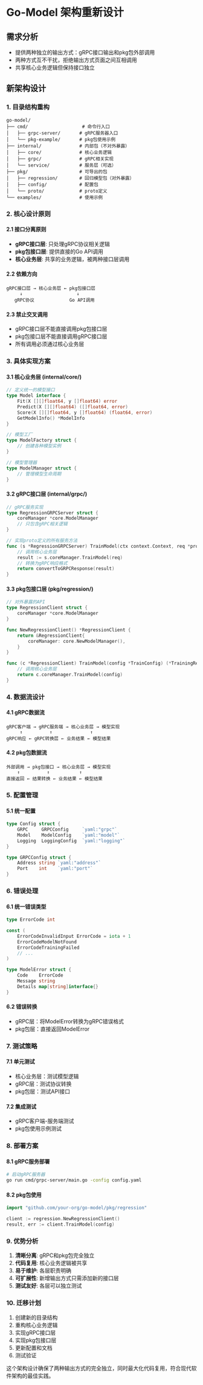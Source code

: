 # Go-Model 架构重新设计

## 需求分析
- 提供两种独立的输出方式：gRPC接口输出和pkg包外部调用
- 两种方式互不干扰，拒绝输出方式页面之间互相调用
- 共享核心业务逻辑但保持接口独立

## 新架构设计

### 1. 目录结构重构
```
go-model/
├── cmd/                    # 命令行入口
│   ├── grpc-server/       # gRPC服务器入口
│   └── pkg-example/       # pkg包使用示例
├── internal/              # 内部包（不对外暴露）
│   ├── core/              # 核心业务逻辑
│   ├── grpc/              # gRPC相关实现
│   └── service/           # 服务层（可选）
├── pkg/                   # 可导出的包
│   ├── regression/        # 回归模型包（对外暴露）
│   ├── config/            # 配置包
│   └── proto/             # proto定义
└── examples/              # 使用示例
```

### 2. 核心设计原则

#### 2.1 接口分离原则
- **gRPC接口层**: 只处理gRPC协议相关逻辑
- **pkg包接口层**: 提供直接的Go API调用
- **核心业务层**: 共享的业务逻辑，被两种接口层调用

#### 2.2 依赖方向
```
gRPC接口层 → 核心业务层 ← pkg包接口层
     ↓                    ↓
   gRPC协议             Go API调用
```

#### 2.3 禁止交叉调用
- gRPC接口层不能直接调用pkg包接口层
- pkg包接口层不能直接调用gRPC接口层
- 所有调用必须通过核心业务层

### 3. 具体实现方案

#### 3.1 核心业务层 (internal/core/)
```go
// 定义统一的模型接口
type Model interface {
    Fit(X [][]float64, y []float64) error
    Predict(X [][]float64) ([]float64, error)
    Score(X [][]float64, y []float64) (float64, error)
    GetModelInfo() *ModelInfo
}

// 模型工厂
type ModelFactory struct {
    // 创建各种模型实例
}

// 模型管理器
type ModelManager struct {
    // 管理模型生命周期
}
```

#### 3.2 gRPC接口层 (internal/grpc/)
```go
// gRPC服务实现
type RegressionGRPCServer struct {
    coreManager *core.ModelManager
    // 只包含gRPC相关逻辑
}

// 实现proto定义的所有服务方法
func (s *RegressionGRPCServer) TrainModel(ctx context.Context, req *proto.TrainRequest) (*proto.TrainResponse, error) {
    // 调用核心业务层
    result := s.coreManager.TrainModel(req)
    // 转换为gRPC响应格式
    return convertToGRPCResponse(result)
}
```

#### 3.3 pkg包接口层 (pkg/regression/)
```go
// 对外暴露的API
type RegressionClient struct {
    coreManager *core.ModelManager
}

func NewRegressionClient() *RegressionClient {
    return &RegressionClient{
        coreManager: core.NewModelManager(),
    }
}

func (c *RegressionClient) TrainModel(config *TrainConfig) (*TrainingResult, error) {
    // 调用核心业务层
    return c.coreManager.TrainModel(config)
}
```

### 4. 数据流设计

#### 4.1 gRPC数据流
```
gRPC客户端 → gRPC服务端 → 核心业务层 → 模型实现
     ↑          ↑              ↑
gRPC响应 ← gRPC转换层 ← 业务结果 ← 模型结果
```

#### 4.2 pkg包数据流
```
外部调用 → pkg包接口 → 核心业务层 → 模型实现
    ↑          ↑           ↑
直接返回 ← 结果转换 ← 业务结果 ← 模型结果
```

### 5. 配置管理

#### 5.1 统一配置
```go
type Config struct {
    GRPC     GRPCConfig     `yaml:"grpc"`
    Model    ModelConfig    `yaml:"model"`
    Logging  LoggingConfig  `yaml:"logging"`
}

type GRPCConfig struct {
    Address string `yaml:"address"`
    Port    int    `yaml:"port"`
}
```

### 6. 错误处理

#### 6.1 统一错误类型
```go
type ErrorCode int

const (
    ErrorCodeInvalidInput ErrorCode = iota + 1
    ErrorCodeModelNotFound
    ErrorCodeTrainingFailed
    // ...
)

type ModelError struct {
    Code    ErrorCode
    Message string
    Details map[string]interface{}
}
```

#### 6.2 错误转换
- gRPC层：将ModelError转换为gRPC错误格式
- pkg包层：直接返回ModelError

### 7. 测试策略

#### 7.1 单元测试
- 核心业务层：测试模型逻辑
- gRPC层：测试协议转换
- pkg包层：测试API接口

#### 7.2 集成测试
- gRPC客户端-服务端测试
- pkg包使用示例测试

### 8. 部署方案

#### 8.1 gRPC服务部署
```bash
# 启动gRPC服务器
go run cmd/grpc-server/main.go -config config.yaml
```

#### 8.2 pkg包使用
```go
import "github.com/your-org/go-model/pkg/regression"

client := regression.NewRegressionClient()
result, err := client.TrainModel(config)
```

### 9. 优势分析

1. **清晰分离**: gRPC和pkg包完全独立
2. **代码复用**: 核心业务逻辑被共享
3. **易于维护**: 各层职责明确
4. **可扩展性**: 新增输出方式只需添加新的接口层
5. **测试友好**: 各层可以独立测试

### 10. 迁移计划

1. 创建新的目录结构
2. 重构核心业务逻辑
3. 实现gRPC接口层
4. 实现pkg包接口层
5. 更新配置和文档
6. 测试验证

这个架构设计确保了两种输出方式的完全独立，同时最大化代码复用，符合现代软件架构的最佳实践。
